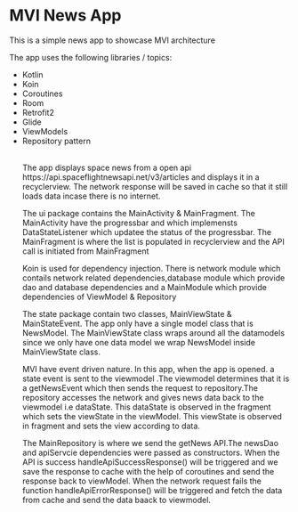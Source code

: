 <h1>MVI News App</a></h1>
<p>This is a simple news app to showcase MVI architecture</p>
<p>The app uses the following libraries / topics:</p>
<ul>
	<li>Kotlin</li>
  <li>Koin</li>
	<li>Coroutines</li>
  <li>Room</li>
	<li>Retrofit2</li>
	<li>Glide</li>
	<li>ViewModels</li>
	<li>Repository pattern</li>
<br>
<p>The app displays space news from a open api https://api.spaceflightnewsapi.net/v3/articles and displays it in a recyclerview. The network response will be saved in cache so that it still loads data incase there is no internet.</p>
  <p>The ui package contains the MainActivity & MainFragment. The MainActivity have the progressbar and which implemensts DataStateListener which updatee the status of the progressbar. The MainFragment is where the list is populated in recyclerview and the API call is initiated from MainFragment</p>
  <p>Koin is used for dependency injection. There is network module which contails network related dependencies,database module which provide dao and database dependencies and a MainModule which provide dependencies of ViewModel  & Repository</p>
 <p> The state package contain two classes, MainViewState & MainStateEvent.
  The app only have a single model class that is NewsModel.
  The MainViewState class wraps around all the datamodels since we only have one data model we wrap NewsModel inside MainViewState class.
  
  MVI have event driven nature. In this app, when the app is opened. a state event is sent to the viewmodel .The viewmodel determines that it is a  getNewsEvent which then sends the request to repository.The repository accesses the network and gives news data back to the viewmodel i.e dataState. This dataState is observed in the fragment which sets the viewState in the viewModel. This viewState is observed in fragment and sets the view according to data.
   
   The MainRepository is where we send the getNews API.The newsDao and apiServcie dependencies were passed as constructors. When the API is success handleApiSuccessResponse() will be triggered and we save the response to cache with the help of coroutines and send the response back to viewModel. When the network request fails the function handleApiErrorResponse() will be triggered and fetch the data from cache and send the data baack to viewmodel. 
  </p>
<br>
<p></p>
